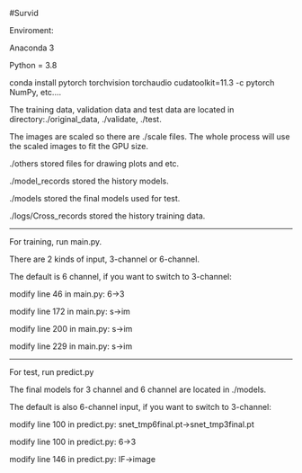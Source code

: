 #Survid

Enviroment:

Anaconda 3

Python = 3.8

conda install pytorch torchvision torchaudio cudatoolkit=11.3 -c pytorch
NumPy, etc....

The training data, validation data and test data are located in directory:./original_data, ./validate, ./test.

The images are scaled so there are ./scale files. The whole process will use the scaled images to fit the GPU size.

./others stored files for drawing plots and etc.

./model_records stored the history models.

./models stored the final models used for test.

./logs/Cross_records stored the history training data.
***
For training, run main.py.

There are 2 kinds of input, 3-channel or 6-channel.

The default is 6 channel, if you want to switch to 3-channel:

modify line 46 in main.py: 6->3

modify line 172 in main.py: s->im

modify line 200 in main.py: s->im

modify line 229 in main.py: s->im
***
For test, run predict.py

The final models for 3 channel and 6 channel are located in ./models.

The default is also 6-channel input, if you want to switch to 3-channel:

modify line 100 in predict.py: snet_tmp6final.pt->snet_tmp3final.pt

modify line 100 in predict.py: 6->3

modify line 146 in predict.py: IF->image


